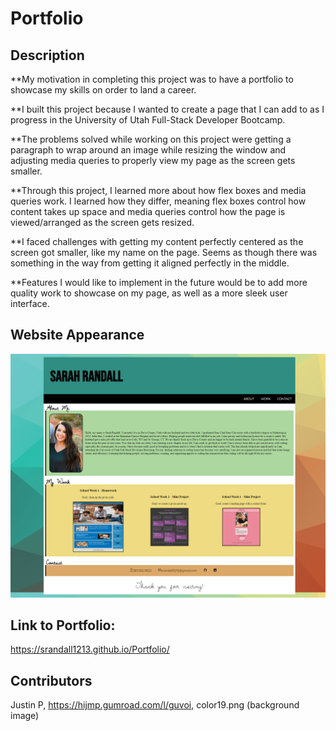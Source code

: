 # Portfolio

## Description

**My motivation in completing this project was to have a portfolio to showcase my skills on order to land a career. 

**I built this project because I wanted to create a page that I can add to as I progress in the University of Utah Full-Stack Developer Bootcamp. 

**The problems solved while working on this project were getting a paragraph to wrap around an image while resizing the window and adjusting media queries to properly view my page as the screen gets smaller. 

**Through this project, I learned more about how flex boxes and media queries work. I learned how they differ, meaning flex boxes control how content takes up space and media queries control how the page is viewed/arranged as the screen gets resized. 

**I faced challenges with getting my content perfectly centered as the screen got smaller, like my name on the page. Seems as though there was something in the way from getting it aligned perfectly in the middle. 

**Features I would like to implement in the future would be to add more quality work to showcase on my page, as well as a more sleek user interface. 

## Website Appearance

![Portfolio Screenshot](./Assets/Images/portfolioscreenshot.png)

## Link to Portfolio: 
https://srandall1213.github.io/Portfolio/

## Contributors

Justin P, https://hijmp.gumroad.com/l/guvoi, color19.png (background image)